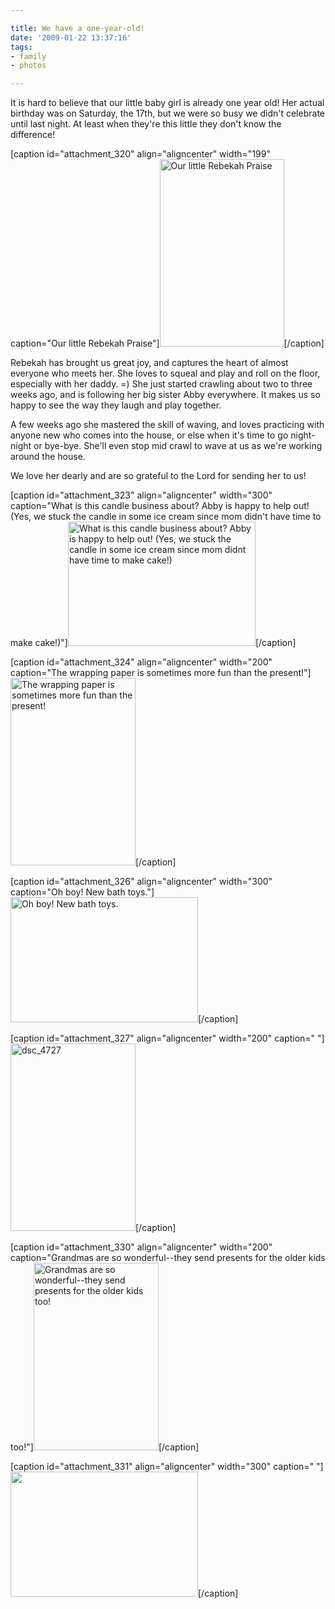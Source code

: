 ```yaml
---

title: We have a one-year-old!
date: '2009-01-22 13:37:16'
tags:
- family
- photos

---
```


It is hard to believe that our little baby girl is already one year old! Her actual birthday was on Saturday, the 17th, but we were so busy we didn't celebrate until last night. At least when they're this little they don't know the difference!

[caption id="attachment_320" align="aligncenter" width="199" caption="Our little Rebekah Praise"]<a href="//d21yo20tm8bmc2.cloudfront.net/2009/01/dsc_4483.jpg"><img class="size-medium wp-image-320" title="dsc_4483" src="//d21yo20tm8bmc2.cloudfront.net/2009/01/dsc_4483-199x300.jpg" alt="Our little Rebekah Praise" width="199" height="300" /></a>[/caption]

<!--more-->Rebekah has brought us great joy, and captures the heart of almost everyone who meets her. She loves to squeal and play and roll on the floor, especially with her daddy. =) She just started crawling about two to three weeks ago, and is following her big sister Abby everywhere. It makes us so happy to see the way they laugh and play together.

A few weeks ago she mastered the skill of waving, and loves practicing with anyone new who comes into the house, or else when it's time to go night-night or bye-bye. She'll even stop mid crawl to wave at us as we're working around the house.

We love her dearly and are so grateful to the Lord for sending her to us!

[caption id="attachment_323" align="aligncenter" width="300" caption="What is this candle business about? Abby is happy to help out! (Yes, we stuck the candle in some ice cream since mom didn&#39;t have time to make cake!)"]<a href="//d21yo20tm8bmc2.cloudfront.net/2009/01/dsc_4699.jpg"><img class="size-medium wp-image-323" title="dsc_4699" src="//d21yo20tm8bmc2.cloudfront.net/2009/01/dsc_4699-300x199.jpg" alt="What is this candle business about? Abby is happy to help out! (Yes, we stuck the candle in some ice cream since mom didnt have time to make cake!)" width="300" height="199" /></a>[/caption]

[caption id="attachment_324" align="aligncenter" width="200" caption="The wrapping paper is sometimes more fun than the present!"]<a href="//d21yo20tm8bmc2.cloudfront.net/2009/01/dsc_4708.jpg"><img class="size-medium wp-image-324" title="dsc_4708" src="//d21yo20tm8bmc2.cloudfront.net/2009/01/dsc_4708-200x300.jpg" alt="The wrapping paper is sometimes more fun than the present!" width="200" height="300" /></a>[/caption]

[caption id="attachment_326" align="aligncenter" width="300" caption="Oh boy! New bath toys."]<a href="//d21yo20tm8bmc2.cloudfront.net/2009/01/dsc_4722.jpg"><img class="size-medium wp-image-326" title="dsc_4722" src="//d21yo20tm8bmc2.cloudfront.net/2009/01/dsc_4722-300x200.jpg" alt="Oh boy! New bath toys." width="300" height="200" /></a>[/caption]

[caption id="attachment_327" align="aligncenter" width="200" caption=" "]<a href="//d21yo20tm8bmc2.cloudfront.net/2009/01/dsc_4727.jpg"><img class="size-medium wp-image-327" title="dsc_4727" src="//d21yo20tm8bmc2.cloudfront.net/2009/01/dsc_4727-200x300.jpg" alt="dsc_4727" width="200" height="300" /></a>[/caption]

[caption id="attachment_330" align="aligncenter" width="200" caption="Grandmas are so wonderful--they send presents for the older kids too!"]<a href="//d21yo20tm8bmc2.cloudfront.net/2009/01/dsc_4731.jpg"><img class="size-medium wp-image-330" title="dsc_4731" src="//d21yo20tm8bmc2.cloudfront.net/2009/01/dsc_4731-200x300.jpg" alt="Grandmas are so wonderful--they send presents for the older kids too!" width="200" height="300" /></a>[/caption]

[caption id="attachment_331" align="aligncenter" width="300" caption=" "]<a href="//d21yo20tm8bmc2.cloudfront.net/2009/01/dsc_4737.jpg"><img class="size-medium wp-image-331" title="dsc_4737" src="//d21yo20tm8bmc2.cloudfront.net/2009/01/dsc_4737-300x200.jpg" alt=" " width="300" height="200" /></a>[/caption]
